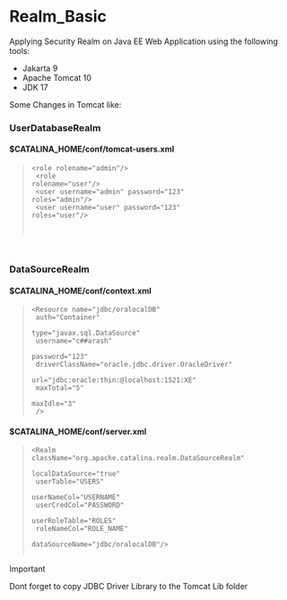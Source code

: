 # Realm_Basic

Applying Security Realm on Java EE Web Application
using the following tools:
- Jakarta 9
- Apache Tomcat 10
- JDK 17

Some Changes in Tomcat like:

### UserDatabaseRealm

#### $CATALINA_HOME/conf/tomcat-users.xml

><code>&lt;role rolename="admin"/><br>
&lt;role rolename="user"/><br>
&lt;user username="admin" password="123" roles="admin"/><br>
&lt;user username="user" password="123" roles="user"/><br>
</code>

### DataSourceRealm
#### $CATALINA_HOME/conf/context.xml

><code>&lt;Resource name="jdbc/oralocalDB"<br>
auth="Container"<br>
type="javax.sql.DataSource"<br>
username="c##arash"<br>
password="123"<br>
driverClassName="oracle.jdbc.driver.OracleDriver"<br>
url="jdbc:oracle:thin:@localhost:1521:XE"<br>
maxTotal="5"<br>
maxIdle="3"<br>
/></code>

#### $CATALINA_HOME/conf/server.xml

><code>&lt;Realm  className="org.apache.catalina.realm.DataSourceRealm"<br>
localDataSource="true"<br>
userTable="USERS"<br>
userNameCol="USERNAME"<br>
userCredCol="PASSWORD"<br>
userRoleTable="ROLES"<br>
roleNameCol="ROLE_NAME"<br>
dataSourceName="jdbc/oralocalDB"/><br>
> </code>

> [!IMPORTANT]
> Dont forget to copy JDBC Driver Library to the Tomcat Lib folder